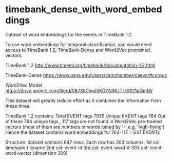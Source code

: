 # timebank_dense_with_word_embeddings
Dataset of word embeddings for the events in TimeBank 1.2

To use word embeddings for temporal classification, you would need access to TimeBank 1.2, TimeBank-Dense and Word2Vec pretrained vectors. 

TimeBank 1.2
http://www.timeml.org/timebank/documentation-1.2.html

TimeBank-Dense
https://www.usna.edu/Users/cs/nchamber/caevo/#corpus

Word2Vec Model
https://drive.google.com/file/d/0B7XkCwpI5KDYNlNUTTlSS21pQmM/

This dataset will greatly reduce effort as it combines the information from these three.

TimeBank 1.2 contains:
Total EVENT tags 7935
Unique EVENT tags 764
Out of these 764 unique tags , 117 tags are not found in Word2Vec pre-trained vectors (most of them are numbers or words joined by '-' e.g. 'high-flying')
Hence the dataset contains word embeddings for 764-117 = 647 EVENTs

Structure:
dataset contains 647 rows. Each row has 303 columns.
1st col: timebank-filename
2nd col: event-id
3rd col: event-word
4-303 col: event-word-vector (dimension 300)


